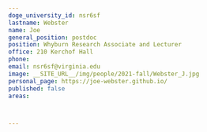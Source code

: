 ```yaml
---
doge_university_id: nsr6sf
lastname: Webster
name: Joe
general_position: postdoc
position: Whyburn Research Associate and Lecturer
office: 210 Kerchof Hall
phone: 
email: nsr6sf@virginia.edu
image: __SITE_URL__/img/people/2021-fall/Webster_J.jpg 
personal_page: https://joe-webster.github.io/
published: false
areas:



---
```

